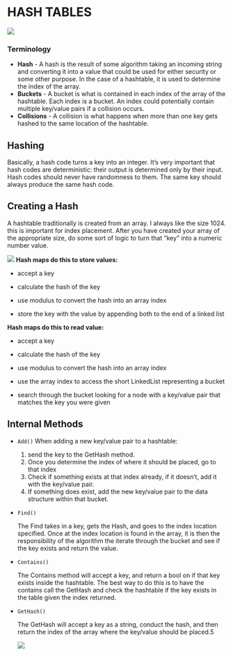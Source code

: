 # HASH TABLES 
![](https://encrypted-tbn0.gstatic.com/images?q=tbn:ANd9GcSkpUHyaGdoCDRXGX6B1Pnrz_tQjiIjLduHSQ&usqp=CAU)
### Terminology

- **Hash** - A hash is the result of some algorithm taking an incoming string and converting it into a value that could be used for either security or some other purpose. In the case of a hashtable, it is used to determine the index of the array.
- **Buckets** - A bucket is what is contained in each index of the array of the hashtable. Each index is a bucket. An index could potentially contain multiple key/value pairs if a collision occurs.
- **Collisions** - A collision is what happens when more than one key gets hashed to the same location of the hashtable.

## Hashing
Basically, a hash code turns a key into an integer. It’s very important that hash codes are deterministic: their output is determined only by their input. Hash codes should never have randomness to them. The same key should always produce the same hash code.

## Creating a Hash
A hashtable traditionally is created from an array. I always like the size 1024. this is important for index placement. After you have created your array of the appropriate size, do some sort of logic to turn that “key” into a numeric number value.

![](https://encrypted-tbn0.gstatic.com/images?q=tbn:ANd9GcR50R5C2PMrZIAeKraNxkgEjHCS3KwYmujiAQ&usqp=CAU)
**Hash maps do this to store values:**

- accept a key

- calculate the hash of the key

- use modulus to convert the hash into an array index

- store the key with the value by appending both to the end of a linked list


**Hash maps do this to read value:**

- accept a key

- calculate the hash of the key

- use modulus to convert the hash into an array index

- use the array index to access the short LinkedList representing a bucket

- search through the bucket looking for a node with a key/value pair that matches the key you were given

## Internal Methods
- `Add()`
When adding a new key/value pair to a hashtable:

  1. send the key to the GetHash method.
    1. Once you determine the index of where it should be placed, go to that index
    1. Check if something exists at that index already, if it doesn’t, add it with the key/value pair.
    1. If something does exist, add the new key/value pair to the data structure within that bucket.
- ``Find()``

    The Find takes in a key, gets the Hash, and goes to the index location specified. Once at the index location is found in the array, it is then the responsibility of the algorithm the iterate through the bucket and see if the key exists and return the value.

- ``Contains()``

    The Contains method will accept a key, and return a bool on if that key exists inside the hashtable. The best way to do this is to have the contains call the GetHash and check the hashtable if the key exists in the table given the index returned.

- ``GetHash()``

    The GetHash will accept a key as a string, conduct the hash, and then return the index of the array where the key/value should be placed.5

    ![](https://www.eecs.umich.edu/courses/eecs380/ALG/niemann/s_fig31.gif)